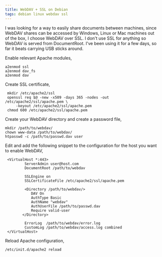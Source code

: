 ```yaml
---
title: WebDAV + SSL on Debian
tags: debian linux webdav ssl
---
```


I was looking for a way to easily share documents between machines,
since WebDAV shares can be accessed by Windows, Linux or Mac machines out
of the box, I choose WebDAV over SSL. I don't use SSL for anything so
WebDAV is served from DocumentRoot. I've been using it for a few days,
so far it beats carrying USB sticks around.

Enable relevant Apache modules,

    a2enmod ssl
    a2enmod dav_fs
    a2enmod dav

Create SSL certificate,

     mkdir /etc/apache2/ssl
     openssl req $@ -new -x509 -days 365 -nodes -out /etc/apache2/ssl/apache.pem \
         -keyout /etc/apache2/ssl/apache.pem
     chmod 600 /etc/apache2/ssl/apache.pem

Create your WebDAV directory and create a password file,

    mkdir /path/to/webdav/
    chown www-data /path/to/webdav/
    htpasswd -c /path/to/passwd.dav user

Edit and add the following snippet to the configuration for the host you
want to enable WebDAV,

     <VirtualHost *:443>
             ServerAdmin user@host.com
             DocumentRoot /path/to/webdav

             SSLEngine on
             SSLCertificateFile /etc/apache2/ssl/apache.pem

             <Directory /path/to/webdav/>
                DAV On
                AuthType Basic
                AuthName "webdav"
                AuthUserFile /path/to/passwd.dav
                Require valid-user
            </Directory>

             ErrorLog  /path/to/webdav/error.log
             CustomLog /path/to/webdav/access.log combined
     </VirtualHost>

Reload Apache configuration,

    /etc/init.d/apache2 reload
